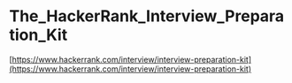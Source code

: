 # The_HackerRank_Interview_Preparation_Kit

[https://www.hackerrank.com/interview/interview-preparation-kit](https://www.hackerrank.com/interview/interview-preparation-kit)
